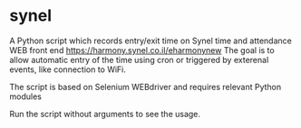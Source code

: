 # synel

A Python script which records entry/exit time on Synel time and attendance WEB front end https://harmony.synel.co.il/eharmonynew
The goal is to allow automatic entry of the time using cron or triggered by exterenal events, like connection to WiFi. 

The script is based on Selenium WEBdriver and requires relevant Python modules

Run the script without arguments to see the usage.
